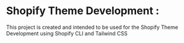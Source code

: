 # Shopify Theme Development :

This project is created and intended to be used for the Shopify Theme Development using Shopify CLI and Tailwind CSS


